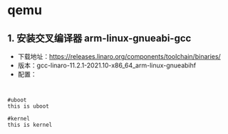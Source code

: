 # qemu
## 1. 安装交叉编译器 arm-linux-gnueabi-gcc
- 下载地址：https://releases.linaro.org/components/toolchain/binaries/
- 版本：gcc-linaro-11.2.1-2021.10-x86_64_arm-linux-gnueabihf
- 配置：
``` 下载并解压到 prebuilt 目录


#uboot
this is uboot

#kernel
this is kernel
